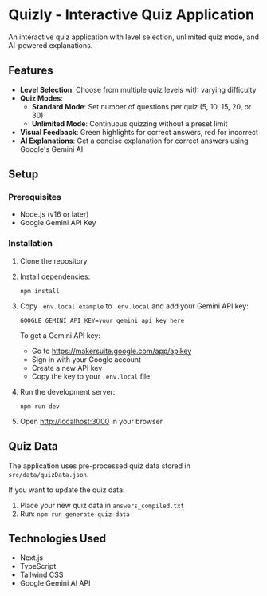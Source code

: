 # Quizly - Interactive Quiz Application

An interactive quiz application with level selection, unlimited quiz mode, and AI-powered explanations.

## Features

- **Level Selection**: Choose from multiple quiz levels with varying difficulty
- **Quiz Modes**:
  - **Standard Mode**: Set number of questions per quiz (5, 10, 15, 20, or 30)
  - **Unlimited Mode**: Continuous quizzing without a preset limit
- **Visual Feedback**: Green highlights for correct answers, red for incorrect
- **AI Explanations**: Get a concise explanation for correct answers using Google's Gemini AI

## Setup

### Prerequisites

- Node.js (v16 or later)
- Google Gemini API Key

### Installation

1. Clone the repository
2. Install dependencies:
   ```
   npm install
   ```

3. Copy `.env.local.example` to `.env.local` and add your Gemini API key:
   ```
   GOOGLE_GEMINI_API_KEY=your_gemini_api_key_here
   ```

   To get a Gemini API key:
   - Go to https://makersuite.google.com/app/apikey
   - Sign in with your Google account
   - Create a new API key
   - Copy the key to your `.env.local` file

4. Run the development server:
   ```
   npm run dev
   ```

5. Open [http://localhost:3000](http://localhost:3000) in your browser

## Quiz Data

The application uses pre-processed quiz data stored in `src/data/quizData.json`. 

If you want to update the quiz data:

1. Place your new quiz data in `answers_compiled.txt`
2. Run: `npm run generate-quiz-data`

## Technologies Used

- Next.js
- TypeScript
- Tailwind CSS
- Google Gemini AI API
